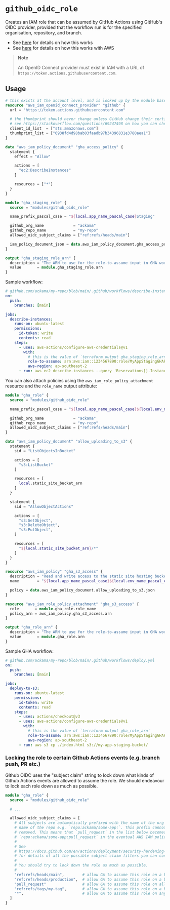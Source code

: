 # `github_oidc_role`

Creates an IAM role that can be assumed by GitHub Actions using GitHub's OIDC
provider, provided that the workflow run is for the specified organisation,
repository, and branch.

- See
  [here](https://docs.github.com/en/actions/deployment/security-hardening-your-deployments/about-security-hardening-with-openid-connect)
  for details on how this works
- See
  [here](https://docs.github.com/en/actions/deployment/security-hardening-your-deployments/configuring-openid-connect-in-amazon-web-services)
  for details on how this works with AWS

> **Note**
>
> An OpenID Connect provider must exist in IAM with a URL of
> `https://token.actions.githubusercontent.com`.

## Usage

```terraform
# this exists at the account level, and is looked up by the module based on its URL
resource "aws_iam_openid_connect_provider" "github" {
  url = "https://token.actions.githubusercontent.com"

  # the thumbprint should never change unless GitHub change their certificate chain
  # see https://stackoverflow.com/questions/69247498 on how you can check the value
  client_id_list  = ["sts.amazonaws.com"]
  thumbprint_list = ["6938fd4d98bab03faadb97b34396831e3780aea1"]
}

data "aws_iam_policy_document" "gha_access_policy" {
  statement {
    effect = "Allow"

    actions = [
      "ec2:DescribeInstances"
    ]

    resources = ["*"]
  }
}

module "gha_staging_role" {
  source = "modules/github_oidc_role"

  name_prefix_pascal_case = "${local.app_name_pascal_case}Staging"

  github_org_name             = "ackama"
  github_repo_name            = "my-repo"
  allowed_oidc_subject_claims = ["ref:refs/heads/main"]

  iam_policy_document_json = data.aws_iam_policy_document.gha_access_policy.json
}

output "gha_staging_role_arn" {
  description = "The ARN to use for the role-to-assume input in GHA workflows"
  value       = module.gha_staging_role.arn
}
```

Sample workflow:

```yaml
# github.com/ackama/my-repo/blob/main/.github/workflows/describe-instances.yml
on:
  push:
    branches: [main]

jobs:
  describe-instances:
    runs-on: ubuntu-latest
    permissions:
      id-token: write
      contents: read
    steps:
      - uses: aws-actions/configure-aws-credentials@v1
        with:
          # this is the value of `terraform output gha_staging_role_arn`
          role-to-assume: arn:aws:iam::1234567890:role/MyAppStagingGHARole
          aws-region: ap-southeast-2
      - run: aws ec2 describe-instances --query 'Reservations[].Instances[]'
```

You can also attach policies using the `aws_iam_role_policy_attachment` resource
and the `role_name` output attribute:

```terraform
module "gha_role" {
  source = "modules/github_oidc_role"

  name_prefix_pascal_case = "${local.app_name_pascal_case}${local.env_name_pascal_case}"

  github_org_name             = "ackama"
  github_repo_name            = "my-repo"
  allowed_oidc_subject_claims = ["ref:refs/heads/main"]
}

data "aws_iam_policy_document" "allow_uploading_to_s3" {
  statement {
    sid = "ListObjectsInBucket"

    actions = [
      "s3:ListBucket"
    ]

    resources = [
      local.static_site_bucket_arn
    ]
  }

  statement {
    sid = "AllowObjectActions"

    actions = [
      "s3:GetObject",
      "s3:DeleteObject",
      "s3:PutObject",
    ]

    resources = [
      "${local.static_site_bucket_arn}/*"
    ]
  }
}

resource "aws_iam_policy" "gha_s3_access" {
  description = "Read and write access to the static site hosting bucket"
  name        = "${local.app_name_pascal_case}${local.env_name_pascal_case}StaticSiteBucketAccess"

  policy = data.aws_iam_policy_document.allow_uploading_to_s3.json
}

resource "aws_iam_role_policy_attachment" "gha_s3_access" {
  role       = module.gha_role.role_name
  policy_arn = aws_iam_policy.gha_s3_access.arn
}

output "gha_role_arn" {
  description = "The ARN to use for the role-to-assume input in GHA workflows"
  value       = module.gha_role.arn
}
```

Sample GHA workflow:

```yaml
# github.com/ackama/my-repo/blob/main/.github/workflows/deploy.yml
on:
  push:
    branches: [main]

jobs:
  deploy-to-s3:
    runs-on: ubuntu-latest
    permissions:
      id-token: write
      contents: read
    steps:
      - uses: actions/checkout@v3
      - uses: aws-actions/configure-aws-credentials@v1
        with:
          # this is the value of `terraform output gha_role_arn`
          role-to-assume: arn:aws:iam::1234567890:role/MyAppStagingGHARole
          aws-region: ap-southeast-2
      - run: aws s3 cp ./index.html s3://my-app-staging-bucket/
```

### Locking the role to certain Github Actions events (e.g. branch push, PR etc.)

Github OIDC uses the "subject claim" string to lock down what kinds of Github
Actions events are allowed to assume the role. We should endeavour to lock each
role down as much as possible.

```terraform
module "gha_role" {
  source = "modules/github_oidc_role"

  # ...

  allowed_oidc_subject_claims = [
    # All subjects are automatically prefixed with the name of the org and the
    # name of the repo e.g. `repo:ackama/some-app:`. This prefix cannot be
    # removed. This means that `pull_request` in the list below becomes
    # `repo:ackama/some-app:pull_request` in the eventual AWS IAM policy.
    #
    # See
    # https://docs.github.com/en/actions/deployment/security-hardening-your-deployments/about-security-hardening-with-openid-connect#example-subject-claims
    # for details of all the possible subject claim filters you can construct.
    #
    # You should try to lock down the role as much as possible.
    #
    "ref:refs/heads/main",        # allow GA to assume this role on a branch push to 'main'
    "ref:refs/heads/production",  # allow GA to assume this role on a branch push to 'production'
    "pull_request"                # allow GA to assume this role on all pull requests
    "ref:refs/tags/my-tag",       # allow GA to assume this role on a branches tagged with `my-tag`
    "*",                          # allow GA to assume this role on any branch in response to any event (use with caution)
  ]
}
```
